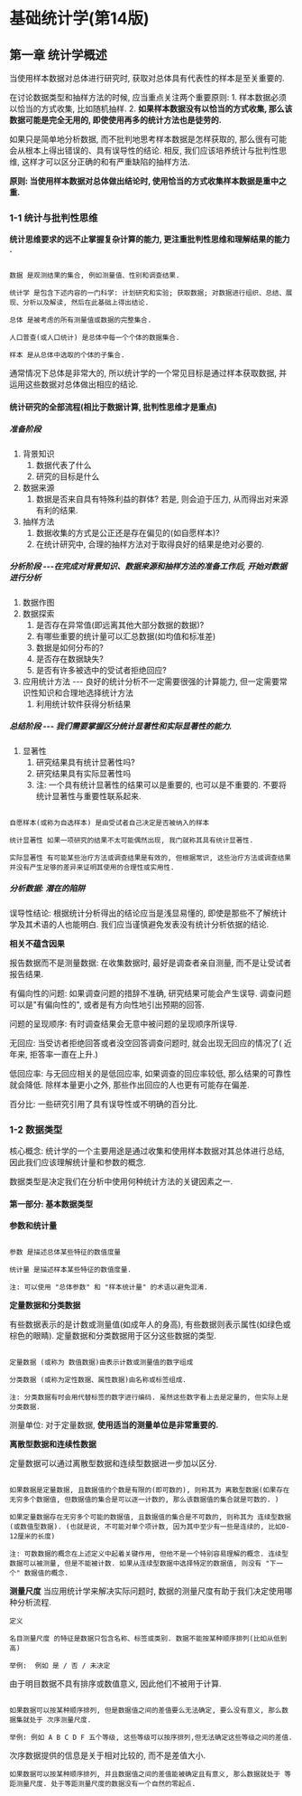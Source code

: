 # 基础统计学(第14版)

## 第一章 统计学概述

当使用样本数据对总体进行研究时, 获取对总体具有代表性的样本是至关重要的. 

在讨论数据类型和抽样方法的时候, 应当重点关注两个重要原则:
	1. 样本数据必须以恰当的方式收集, 比如随机抽样. 
	2. **如果样本数据没有以恰当的方式收集, 那么该数据可能是完全无用的, 即使使用再多的统计方法也是徒劳的.** 

如果只是简单地分析数据, 而不批判地思考样本数据是怎样获取的, 那么很有可能会从根本上得出错误的、具有误导性的结论. 相反, 我们应该培养统计与批判性思维, 这样才可以区分正确的和有严重缺陷的抽样方法. 

**原则: 当使用样本数据对总体做出结论时, 使用恰当的方式收集样本数据是重中之重.** 

### 1-1 统计与批判性思维

**统计思维要求的远不止掌握复杂计算的能力, 更注重批判性思维和理解结果的能力 .** 

```定义

数据 是观测结果的集合, 例如测量值、性别和调查结果. 

统计学 是包含下述内容的一门科学: 计划研究和实验; 获取数据; 对数据进行组织、总结、展现、分析以及解读, 然后在此基础上得出结论. 

总体 是被考虑的所有测量值或数据的完整集合. 

人口普查(或人口统计) 是总体中每一个个体的数据集合. 

样本 是从总体中选取的个体的子集合.

```

通常情况下总体是非常大的, 所以统计学的一个常见目标是通过样本获取数据, 并运用这些数据对总体做出相应的结论. 

#### 统计研究的全部流程(相比于数据计算, 批判性思维才是重点)

##### 准备阶段
1. 背景知识
	1. 数据代表了什么 
	2. 研究的目标是什么
2. 数据来源
	1. 数据是否来自具有特殊利益的群体? 若是, 则会迫于压力, 从而得出对来源有利的结果. 
3. 抽样方法
	1. 数据收集的方式是公正还是存在偏见的(如自愿样本)?
	2. 在统计研究中, 合理的抽样方法对于取得良好的结果是绝对必要的. 

##### 分析阶段  ---在完成对背景知识、数据来源和抽样方法的准备工作后, 开始对数据进行分析
1. 数据作图
2. 数据探索
	1. 是否存在异常值(即远离其他大部分数据的数据)?
	2. 有哪些重要的统计量可以汇总数据(如均值和标准差)
	3. 数据是如何分布的?
	4. 是否存在数据缺失?
	5. 是否有许多被选中的受试者拒绝回应?
3. 应用统计方法  --- 良好的统计分析不一定需要很强的计算能力, 但一定需要常识性知识和合理地选择统计方法
	1. 利用统计软件获得分析结果

##### 总结阶段   --- 我们需要掌握区分统计显著性和实际显著性的能力. 
1. 显著性
	1. 研究结果具有统计显著性吗?
	2. 研究结果具有实际显著性吗
	3. 注: 一个具有统计显著性的结果可以是重要的, 也可以是不重要的. 不要将统计显著性与重要性联系起来.

```定义

自愿样本(或称为自选样本) 是由受试者自己决定是否被纳入的样本

统计显著性 如果一项研究的结果不太可能偶然出现, 我门就称其具有统计显著性. 

实际显著性 有可能某些治疗方法或调查结果是有效的, 但根据常识, 这些治疗方法或调查结果并没有产生足够的差异来证明其使用的合理性或实用性. 
```

##### 分析数据: 潜在的陷阱

误导性结论: 根据统计分析得出的结论应当是浅显易懂的, 即使是那些不了解统计学及其术语的人也能明白. 我们应当谨慎避免发表没有统计分析依据的结论. 

**相关不蕴含因果**

报告数据而不是测量数据:  在收集数据时, 最好是调查者亲自测量, 而不是让受试者报告结果. 

有偏向性的问题: 如果调查问题的措辞不准确, 研究结果可能会产生误导.  调查问题可以是"有偏向性的", 或者是有方向性地引出预期的回答. 

问题的呈现顺序: 有时调查结果会无意中被问题的呈现顺序所误导. 

无回应: 当受访者拒绝回答或者没空回答调查问题时, 就会出现无回应的情况了( 近年来, 拒答率一直在上升.)

低回应率: 与无回应相关的是低回应率, 如果调查的回应率较低, 那么结果的可靠性就会降低. 除样本量更小之外, 那些作出回应的人也更有可能存在偏差. 

百分比: 一些研究引用了具有误导性或不明确的百分比. 

### 1-2 数据类型

核心概念: 统计学的一个主要用途是通过收集和使用样本数据对其总体进行总结, 因此我们应该理解统计量和参数的概念.  

数据类型是决定我们在分析中使用何种统计方法的关键因素之一. 

#### 第一部分: 基本数据类型

**参数和统计量**
``` 定义

参数 是描述总体某些特征的数值度量

统计量 是描述样本某些特征的数值度量. 

注: 可以使用 "总体参数" 和 "样本统计量" 的术语以避免混淆. 
```

**定量数据和分类数据**

有些数据表示的是计数或测量值(如成年人的身高), 有些数据则表示属性(如绿色或棕色的眼睛). 定量数据和分类数据用于区分这些数据的类型. 
```定义

定量数据 (或称为 数值数据)由表示计数或测量值的数字组成

分类数据 (或称为定性数据、属性数据)由名称或标签组成.

注: 分类数据有时会用代替标签的数字进行编码. 虽然这些数字看上去是定量的, 但实际上是分类数据. 
```

测量单位: 对于定量数据, **使用适当的测量单位是非常重要的.** 

**离散型数据和连续性数据**

定量数据可以通过离散型数据和连续型数据进一步加以区分. 

```定义

如果数据是定量数据, 且数据值的个数是有限的(即可数的), 则称其为 离散型数据(如果存在无穷多个数据值, 但数据值的集合是可以逐一计数的, 那么该数据值的集合就是可数的. )

如果定量数据存在无穷多个可能的数据值, 且数据值的集合是不可数的, 则称其为 连续型数据(或数值型数据). (也就是说, 不可能对单个项计数, 因为其中至少有一些是连续的, 比如0-12厘米的长度)

注: 可数数据的概念在上述定义中起着关键作用, 但他不是一个特别容易理解的概念. 连续型数据可以被测量, 但是不能被计数. 如果从连续型数据中选择特定的数据值, 则没有 "下一个" 数据值的概念.
```

**测量尺度**
当应用统计学来解决实际问题时, 数据的测量尺度有助于我们决定使用哪种分析流程. 
```
定义

名目测量尺度 的特征是数据只包含名称、标签或类别. 数据不能按某种顺序排列(比如从低到高)

举例:  例如 是 / 否 / 未决定
```

由于明目数据不具有排序或数值意义, 因此他们不被用于计算. 

```定义

如果数据可以按某种顺序排列, 但是数据值之间的差值要么无法确定, 要么没有意义, 那么数据集就处于 次序测量尺度. 

举例: 例如 A B C D F 五个等级, 这些等级可以按序排列,但无法确定这些等级之间的差值.
```

次序数据提供的信息是关于相对比较的, 而不是差值大小.  

```定义
如果数据可以按某种顺序排列, 并且数据值之间的差值能被确定且有意义, 那么数据就处于 等距测量尺度. 处于等距测量尺度的数据没有一个自然的零起点. 
```